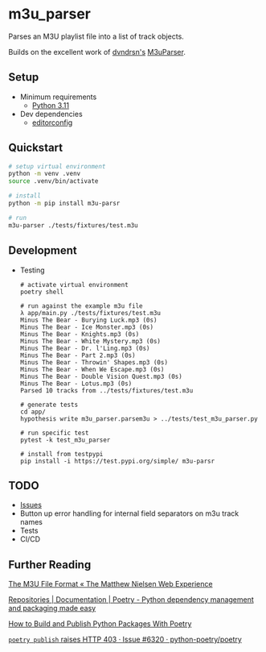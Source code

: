 # m3u_parser

Parses an M3U playlist file into a list of track objects.

Builds on the excellent work of [dvndrsn's](https://github.com/dvndrsn) [M3uParser](https://github.com/dvndrsn/M3uParser).

## Setup
* Minimum requirements
  * [Python 3.11](https://www.python.org/downloads/)
* Dev dependencies
  * [editorconfig](https://editorconfig.org/)

## Quickstart
```bash
# setup virtual environment
python -m venv .venv
source .venv/bin/activate

# install
python -m pip install m3u-parsr

# run
m3u-parser ./tests/fixtures/test.m3u
```

## Development
* Testing
    ```
    # activate virtual environment
    poetry shell

    # run against the example m3u file
    λ app/main.py ./tests/fixtures/test.m3u
    Minus The Bear - Burying Luck.mp3 (0s)
    Minus The Bear - Ice Monster.mp3 (0s)
    Minus The Bear - Knights.mp3 (0s)
    Minus The Bear - White Mystery.mp3 (0s)
    Minus The Bear - Dr. l'Ling.mp3 (0s)
    Minus The Bear - Part 2.mp3 (0s)
    Minus The Bear - Throwin' Shapes.mp3 (0s)
    Minus The Bear - When We Escape.mp3 (0s)
    Minus The Bear - Double Vision Quest.mp3 (0s)
    Minus The Bear - Lotus.mp3 (0s)
    Parsed 10 tracks from ../tests/fixtures/test.m3u
    
    # generate tests
    cd app/
    hypothesis write m3u_parser.parsem3u > ../tests/test_m3u_parser.py

    # run specific test
    pytest -k test_m3u_parser

    # install from testpypi
    pip install -i https://test.pypi.org/simple/ m3u-parsr
    ```

## TODO
* [Issues](https://github.com/pythoninthegrass/m3u_parser/issues)
* Button up error handling for internal field separators on m3u track names
* Tests
* CI/CD

## Further Reading
[The M3U File Format « The Matthew Nielsen Web Experience](https://web.archive.org/web/20180809050707/http://n4k3d.com/the-m3u-file-format)

[Repositories | Documentation | Poetry - Python dependency management and packaging made easy](https://python-poetry.org/docs/repositories/)

[How to Build and Publish Python Packages With Poetry](https://www.freecodecamp.org/news/how-to-build-and-publish-python-packages-with-poetry/)

[`poetry publish` raises HTTP 403 · Issue #6320 · python-poetry/poetry](https://github.com/python-poetry/poetry/issues/6320#issuecomment-1234036608)
